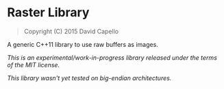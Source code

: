 Raster Library
==============

> Copyright (C) 2015 David Capello

A generic C++11 library to use raw buffers as images.

*This is an experimental/work-in-progress library released under the terms of the MIT license.*

*This library wasn't yet tested on big-endian architectures.*
